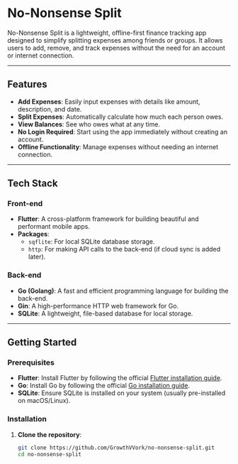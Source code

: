 # No-Nonsense Split

No-Nonsense Split is a lightweight, offline-first finance tracking app designed to simplify splitting expenses among friends or groups. It allows users to add, remove, and track expenses without the need for an account or internet connection.

---

## Features

- **Add Expenses**: Easily input expenses with details like amount, description, and date.
- **Split Expenses**: Automatically calculate how much each person owes.
- **View Balances**: See who owes what at any time.
- **No Login Required**: Start using the app immediately without creating an account.
- **Offline Functionality**: Manage expenses without needing an internet connection.

---

## Tech Stack

### Front-end
- **Flutter**: A cross-platform framework for building beautiful and performant mobile apps.
- **Packages**:
  - `sqflite`: For local SQLite database storage.
  - `http`: For making API calls to the back-end (if cloud sync is added later).

### Back-end
- **Go (Golang)**: A fast and efficient programming language for building the back-end.
- **Gin**: A high-performance HTTP web framework for Go.
- **SQLite**: A lightweight, file-based database for local storage.

---

## Getting Started

### Prerequisites
- **Flutter**: Install Flutter by following the official [Flutter installation guide](https://flutter.dev/docs/get-started/install).
- **Go**: Install Go by following the official [Go installation guide](https://golang.org/doc/install).
- **SQLite**: Ensure SQLite is installed on your system (usually pre-installed on macOS/Linux).

### Installation

1. **Clone the repository**:
   ```bash
   git clone https://github.com/GrowthVVork/no-nonsense-split.git
   cd no-nonsense-split